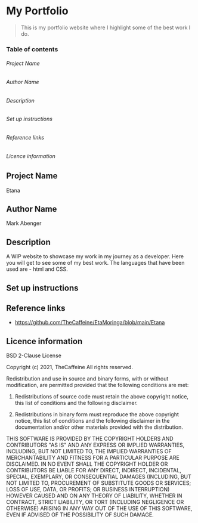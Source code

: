 
# My Portfolio 

>This is my portfolio website where I highlight some of the best work I do.

### Table of contents 

###### Project Name 
###### Author Name 
###### Description 
###### Set up instructions
###### Reference links
###### Licence information 


## Project Name

Etana

## Author Name

Mark Abenger

## Description 

A WIP website to showcase my work in my journey as a developer. Here you will get to see some of my best work. The languages that have been used are - html and CSS.

## Set up instructions 

## Reference links

- https://github.com/TheCaffeine/EtaMoringa/blob/main/Etana

## Licence information 

BSD 2-Clause License

Copyright (c) 2021, TheCaffeine
All rights reserved.

Redistribution and use in source and binary forms, with or without
modification, are permitted provided that the following conditions are met:

1. Redistributions of source code must retain the above copyright notice, this
   list of conditions and the following disclaimer.

2. Redistributions in binary form must reproduce the above copyright notice,
   this list of conditions and the following disclaimer in the documentation
   and/or other materials provided with the distribution.

THIS SOFTWARE IS PROVIDED BY THE COPYRIGHT HOLDERS AND CONTRIBUTORS "AS IS"
AND ANY EXPRESS OR IMPLIED WARRANTIES, INCLUDING, BUT NOT LIMITED TO, THE
IMPLIED WARRANTIES OF MERCHANTABILITY AND FITNESS FOR A PARTICULAR PURPOSE ARE
DISCLAIMED. IN NO EVENT SHALL THE COPYRIGHT HOLDER OR CONTRIBUTORS BE LIABLE
FOR ANY DIRECT, INDIRECT, INCIDENTAL, SPECIAL, EXEMPLARY, OR CONSEQUENTIAL
DAMAGES (INCLUDING, BUT NOT LIMITED TO, PROCUREMENT OF SUBSTITUTE GOODS OR
SERVICES; LOSS OF USE, DATA, OR PROFITS; OR BUSINESS INTERRUPTION) HOWEVER
CAUSED AND ON ANY THEORY OF LIABILITY, WHETHER IN CONTRACT, STRICT LIABILITY,
OR TORT (INCLUDING NEGLIGENCE OR OTHERWISE) ARISING IN ANY WAY OUT OF THE USE
OF THIS SOFTWARE, EVEN IF ADVISED OF THE POSSIBILITY OF SUCH DAMAGE.
